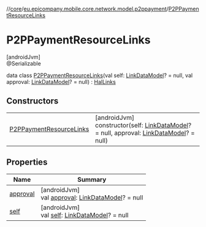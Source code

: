 //[core](../../../index.md)/[eu.epicompany.mobile.core.network.model.p2ppayment](../index.md)/[P2PPaymentResourceLinks](index.md)

# P2PPaymentResourceLinks

[androidJvm]\
@Serializable

data class [P2PPaymentResourceLinks](index.md)(val self: [LinkDataModel](../../eu.epicompany.mobile.core.network.hypermedia/-link-data-model/index.md)? = null, val approval: [LinkDataModel](../../eu.epicompany.mobile.core.network.hypermedia/-link-data-model/index.md)? = null) : [HalLinks](../../eu.epicompany.mobile.core.network.hypermedia/-hal-links/index.md)

## Constructors

| | |
|---|---|
| [P2PPaymentResourceLinks](-p2-p-payment-resource-links.md) | [androidJvm]<br>constructor(self: [LinkDataModel](../../eu.epicompany.mobile.core.network.hypermedia/-link-data-model/index.md)? = null, approval: [LinkDataModel](../../eu.epicompany.mobile.core.network.hypermedia/-link-data-model/index.md)? = null) |

## Properties

| Name | Summary |
|---|---|
| [approval](approval.md) | [androidJvm]<br>val [approval](approval.md): [LinkDataModel](../../eu.epicompany.mobile.core.network.hypermedia/-link-data-model/index.md)? = null |
| [self](self.md) | [androidJvm]<br>val [self](self.md): [LinkDataModel](../../eu.epicompany.mobile.core.network.hypermedia/-link-data-model/index.md)? = null |
